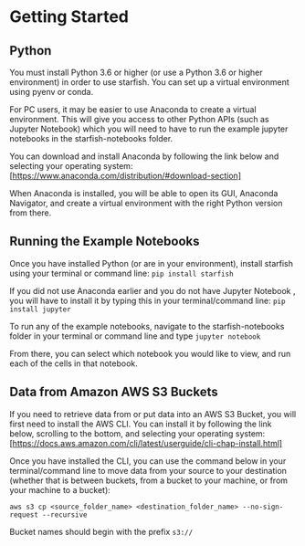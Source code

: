 
# Getting Started
## Python
You must install Python 3.6 or higher (or use a Python 3.6 or higher environment) in order to use starfish.  You can set up a virtual environment using pyenv or conda.

For PC users, it may be easier to use Anaconda to create a virtual environment.  This will give you access to other Python APIs (such as Jupyter Notebook) which you will need to have to run the example jupyter notebooks in the starfish-notebooks folder.

You can download and install Anaconda by following the link below and selecting your operating system:
[https://www.anaconda.com/distribution/#download-section]

When Anaconda is installed, you will be able to open its GUI, Anaconda Navigator, and create a virtual environment with the right Python version from there.


## Running the Example Notebooks
Once you have installed Python (or are in your environment), install starfish using your terminal or command line:
`pip install starfish`

If you did not use Anaconda earlier and you do not have Jupyter Notebook , you will have to install it by typing this in your terminal/command line:
`pip install jupyter`

To run any of the example notebooks, navigate to the starfish-notebooks folder in your terminal or command line and type
`jupyter notebook`

From there, you can select which notebook you would like to view, and run each of the cells in that notebook.


## Data from Amazon AWS S3 Buckets
If you need to retrieve data from or put data into an AWS S3 Bucket, you will first need to install the  AWS CLI.  You can install it by following the link below, scrolling to the bottom, and selecting your operating system:
[https://docs.aws.amazon.com/cli/latest/userguide/cli-chap-install.html]

Once you have installed the CLI, you can use the command below in your terminal/command line to move data from your source to your destination (whether that is between buckets, from a bucket to your machine, or from your machine to a bucket):

`aws s3 cp <source_folder_name> <destination_folder_name> --no-sign-request --recursive`

Bucket names should begin with the prefix `s3://`